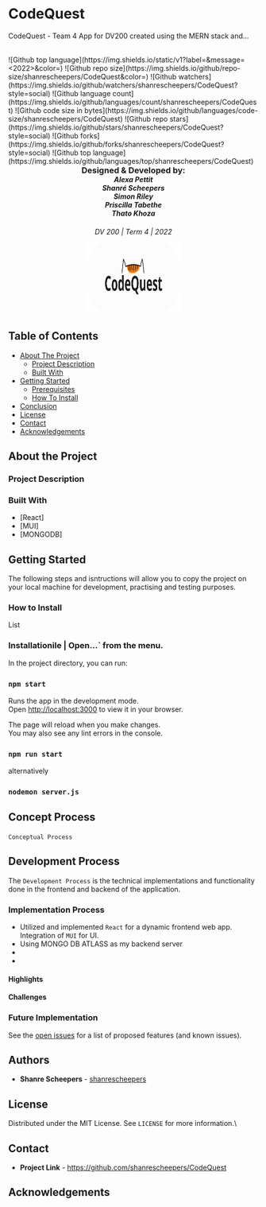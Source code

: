 # CodeQuest
 CodeQuest - Team 4 App for DV200 created using the MERN stack and...




<br/>
![Github top language](https://img.shields.io/static/v1?label=<CodeQuest>&message=<2022>&color=<orange>)
![Github repo size](https://img.shields.io/github/repo-size/shanrescheepers/CodeQuest&color=<orange>)
![Github watchers](https://img.shields.io/github/watchers/shanrescheepers/CodeQuest?style=social)
![Github language count](https://img.shields.io/github/languages/count/shanrescheepers/CodeQuest)
![Github code size in bytes](https://img.shields.io/github/languages/code-size/shanrescheepers/CodeQuest)
![Github repo stars](https://img.shields.io/github/stars/shanrescheepers/CodeQuest?style=social)
![Github forks](https://img.shields.io/github/forks/shanrescheepers/CodeQuest?style=social)
![Github top language](https://img.shields.io/github/languages/top/shanrescheepers/CodeQuest)


<!-- HEADER SECTION -->
<h3 align="center" style="padding:1;margin:0;"> Designed & Developed by:</3>
<h5 align="center" style="padding:1;margin:0;">Alexa Pettit</5>
<h5 align="center" style="padding:1;margin:0;">Shanré Scheepers</5>
<h5 align="center" style="padding:1;margin:0;">Simon Riley</5>
<h5 align="center" style="padding:1;margin:0;">Priscilla Tabethe</5>
<h5 align="center" style="padding:1;margin:0;">Thato Khoza</5>

<h6 align="center">DV 200 | Term 4 | 2022 </5>
</br>
<p align="center">

<a href="https://github.com/shanrescheepers/CodeQuest">
<img src="https://github.com/shanrescheepers/CodeQuest/blob/master/client/src/assets/logo2rounded.svg" alt="Logo" width="190" height="140">

</a>

## Table of Contents

* [About The Project](#about-the-project)
    * [Project Description](#project-description)
    * [Built With](#built-with)
 * [Getting Started](#getting-started)  
    * [Prerequisites](#prerequisites)
    * [How To Install](#how-to-install)
* [Conclusion](#conclusion)
* [License](#license)
* [Contact](#contact)
* [Acknowledgements](#acknowledgements)

<!-- PROJECT DESCRIPTION -->
## About the Project


### Project Description


### Built With
* [React]
* [MUI]
* [MONGODB]


<!-- GETTING STARTED -->
## Getting Started
The following steps and isntructions will allow you to copy the project on your local machine for development, practising and testing purposes.


### How to Install
List 
### Installationile | Open...` from the menu.
In the project directory, you can run:

### `npm start`

Runs the app in the development mode.\
Open [http://localhost:3000](http://localhost:3000) to view it in your browser.

The page will reload when you make changes.\
You may also see any lint errors in the console.

### `npm run start` 
alternatively
### `nodemon server.js`




## Concept Process
`Conceptual Process`


<!-- DEVELOPMENT PROCESS -->
## Development Process

The `Development Process` is the technical implementations and functionality done in the frontend and backend of the application.

### Implementation Process
<!-- stipulate all of the functionality you included in the project -->
<!-- This is your time to shine, explain the technical nuances of your project, how did you achieve the final outcome!-->

* Utilized and implemented `React` for a dynamic frontend web app.
Integration of `MUI` for UI.
* Using MONGO DB ATLASS as my backend server
*
*



#### Highlights
<!-- stipulated the highlight you experienced with the project -->



#### Challenges
<!-- stipulated the challenges you faced with the project and why you think you faced it or how you think you'll solve it (if not solved) -->




### Future Implementation
<!-- stipulate functionality and improvements that can be implemented in the future. -->






See the [open issues](https://github.com/shanrescheepers/CodeQuestissues) for a list of proposed features (and known issues).

<!-- AUTHORS -->
## Authors

* **Shanre Scheepers** - [shanrescheepers](https://github.com/shanrescheepers/CodeQuest)

<!-- LICENSE -->
## License

Distributed under the MIT License. See `LICENSE` for more information.\

<!-- LICENSE -->
## Contact

<!-- * **Shanre Scheepers** - [email@address](mailto:shanrescheepers@gmail.com) - [@instagram_handle](https://www.instagram.com/shanre_scheepers/)  -->
* **Project Link** - https://github.com/shanrescheepers/CodeQuest

<!-- ACKNOWLEDGEMENTS -->
## Acknowledgements
<!-- all resources that you used and Acknowledgements here -->

<!-- * [StackOverflow ](https://stackoverflow.com/questions/37966288/could-i-download-the-event-log-from-the-firebase-console)
* [Headers Error](https://developer.mozilla.org/en-US/docs/Web/HTTP/Headers/Access-Control-Allow-Headers) -->


